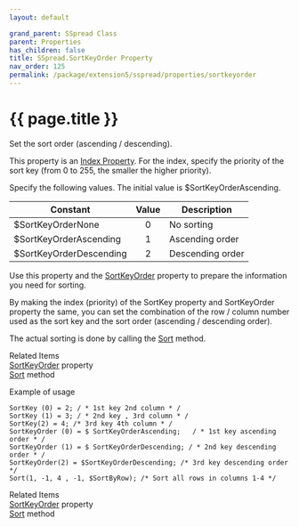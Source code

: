 ```yaml
---
layout: default

grand_parent: SSpread Class
parent: Properties
has_children: false
title: SSpread.SortKeyOrder Property
nav_order: 125
permalink: /package/extension5/sspread/properties/sortkeyorder
---
```

# {{ page.title }}

Set the sort order (ascending / descending).

This property is an <a href="package/extension5/sspread/#index-property-">Index Property</a>. For the index, specify the priority of the sort key (from 0 to 255, the smaller the higher priority).

Specify the following values. The initial value is $SortKeyOrderAscending.

| Constant                | Value | Description      |
|-------------------------|:-----:|------------------|
| $SortKeyOrderNone       |   0   | No sorting       |
| $SortKeyOrderAscending  |   1   | Ascending order  |
| $SortKeyOrderDescending |   2   | Descending order |

Use this property and the <a href="/package/extension5/sspread/properties/sortkeyorder">SortKeyOrder</a> property to prepare the information you need for sorting.

By making the index (priority) of the SortKey property and SortKeyOrder property the same, you can set the combination of the row / column number used as the sort key and the sort order (ascending / descending order).

The actual sorting is done by calling the <a href="/package/extension5/sspread/methods/sort">Sort</a> method.

Related Items<br>
<a href="/package/extension5/sspread/properties/sortkeyorder">SortKeyOrder</a> property<br>
<a href="/package/extension5/sspread/methods/sort">Sort</a> method

Example of usage<br>
```
SortKey (0) = 2; / * 1st key 2nd column * /
SortKey (1) = 3; / * 2nd key , 3rd column * /
SortKey(2) = 4; /* 3rd key 4th column * /
SortKeyOrder (0) = $ SortKeyOrderAscending;   / * 1st key ascending order * /
SortKeyOrder (1) = $ SortKeyOrderDescending; / * 2nd key descending order * /
SortKeyOrder(2) = $SortKeyOrderDescending; /* 3rd key descending order */
Sort(1, -1, 4 , -1, $SortByRow); /* Sort all rows in columns 1-4 */
```

Related Items<br>
<a href="/package/extension5/sspread/properties/sortkeyorder">SortKeyOrder</a> property<br>
<a href="/package/extension5/sspread/methods/sort">Sort</a> method